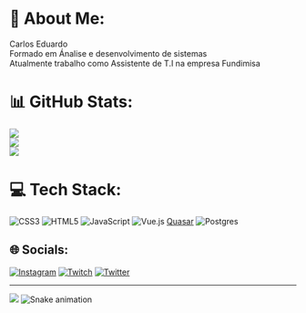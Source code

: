 # 💫 About Me:
Carlos Eduardo<br>Formado em Ánalise e desenvolvimento de sistemas<br>Atualmente trabalho como Assistente de T.I na empresa Fundimisa 

# 📊 GitHub Stats:
![](https://github-readme-stats.vercel.app/api?username=cadu2602&theme=radical&hide_border=true&include_all_commits=false&count_private=false)<br/>
![](https://github-readme-streak-stats.herokuapp.com/?user=cadu2602&theme=radical&hide_border=true)<br/>
![](https://github-readme-stats.vercel.app/api/top-langs/?username=cadu2602&theme=radical&hide_border=true&include_all_commits=false&count_private=false&layout=compact)


# 💻 Tech Stack:
![CSS3](https://img.shields.io/badge/css3-%231572B6.svg?style=for-the-badge&logo=css3&logoColor=white) ![HTML5](https://img.shields.io/badge/html5-%23E34F26.svg?style=for-the-badge&logo=html5&logoColor=white) ![JavaScript](https://img.shields.io/badge/javascript-%23323330.svg?style=for-the-badge&logo=javascript&logoColor=%23F7DF1E) ![Vue.js](https://img.shields.io/badge/vuejs-%2335495e.svg?style=for-the-badge&logo=vuedotjs&logoColor=%234FC08D) [Quasar](https://img.shields.io/badge/Quasar-16B7FB?style=for-the-badge&logo=quasar&logoColor=black) ![Postgres](https://img.shields.io/badge/postgres-%23316192.svg?style=for-the-badge&logo=postgresql&logoColor=white)


## 🌐 Socials:
[![Instagram](https://img.shields.io/badge/Instagram-%23E4405F.svg?logo=Instagram&logoColor=white)](https://instagram.com/@cadu_zimpel) [![Twitch](https://img.shields.io/badge/Twitch-%239146FF.svg?logo=Twitch&logoColor=white)](https://twitch.tv/caduCSof) [![Twitter](https://img.shields.io/badge/Twitter-%231DA1F2.svg?logo=Twitter&logoColor=white)](https://twitter.com/@Caduzin_MZ) 

---
[![](https://visitcount.itsvg.in/api?id=cadu2602&icon=4&color=0)](https://visitcount.itsvg.in)
![Snake animation](https://github.com/cadu2602/2602/blob/output/github-contribution-grid-snake.svg)
